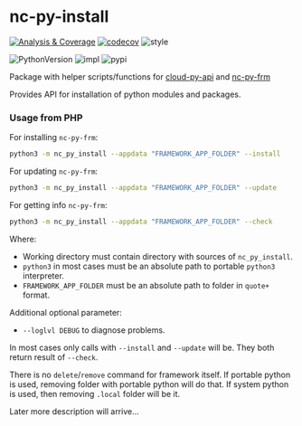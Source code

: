 # nc-py-install

[![Analysis & Coverage](https://github.com/cloud-py-api/nc-py-install/actions/workflows/analysis-coverage.yml/badge.svg)](https://github.com/cloud-py-api/nc-py-install/actions/workflows/analysis-coverage.yml)
[![codecov](https://codecov.io/gh/cloud-py-api/nc-py-install/branch/master/graph/badge.svg?token=ADRE9TBJ10)](https://codecov.io/gh/cloud-py-api/nc-py-install)
![style](https://img.shields.io/badge/code%20style-black-000000.svg)

![PythonVersion](https://img.shields.io/badge/python-3.9%20%7C%203.10-blue)
![impl](https://img.shields.io/pypi/implementation/nc-py-install)
![pypi](https://img.shields.io/pypi/v/nc-py-install.svg)


Package with helper scripts/functions for [cloud-py-api](https://github.com/cloud-py-api/cloud-py-api) and [nc-py-frm](https://github.com/cloud-py-api/nc-py-frm)

Provides API for installation of python modules and packages.

### Usage from PHP

For installing `nc-py-frm`:
```bash
python3 -m nc_py_install --appdata "FRAMEWORK_APP_FOLDER" --install
```

For updating `nc-py-frm`:
```bash
python3 -m nc_py_install --appdata "FRAMEWORK_APP_FOLDER" --update
```

For getting info `nc-py-frm`:
```bash
python3 -m nc_py_install --appdata "FRAMEWORK_APP_FOLDER" --check
```

Where:
* Working directory must contain directory with sources of `nc_py_install`.
* `python3` in most cases must be an absolute path to portable `python3` interpreter.
* `FRAMEWORK_APP_FOLDER` must be an absolute path to folder in `quote+` format.

Additional optional parameter:
* `--loglvl DEBUG` to diagnose problems.

In most cases only calls with `--install` and `--update` will be. They both return result of `--check`.

There is no `delete`/`remove` command for framework itself. If portable python is used, removing folder with portable python will do that.
If system python is used, then removing `.local` folder will be it.

Later more description will arrive...
